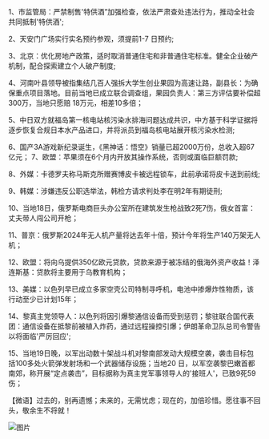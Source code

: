 1、市监管局：严禁制售'特供酒”加强检查，依法严肃查处违法行为，推动全社会共同抵制'特供酒';

2、天安门广场实行实名预约参观，须提前1-7 日预约;

3、北京：优化房地产政策，适时取消普通住宅和非普通住宅标准。健全企业破产机制，配合探索建立个人破产制度;

4、河南叶县领导被指集结几百人强拆大学生创业果园为高速让路，副县长：为确保重点项目落地。目前当地已成立联合调查组，果园负责人：第三方评估要补偿超300万，当地只愿赔 18万元，相差10多倍；

5、中日双方就福岛第一核电站核污染水排海问题达成共识，中方基于科学证据将逐步恢复合规日本水产品进口，并将派员到福岛核电站展开核污染水检测;

6、国产3A游戏新纪录诞生，《黑神话：悟空》销量已超2000万份，总收入超67亿元； 7、欧盟：苹果须在6个月内开放其操作系统，否则或面临巨额罚款;

8、外媒：卡德罗夫称马斯克所赠赛博皮卡被远程锁车，此前承诺将皮卡送到前线;

9、韩媒：涉嫌违反公职选举法，韩检方请求判处李在明2年有期徒刑;

10、当地18日，俄罗斯电商巨头办公室所在建筑发生枪战致2死7伤，俄女首富：丈夫带人闯公司开枪；

11、普京：俄罗斯2024年无人机产量将达去年十倍，预计今年将生产140万架无人机；

12、欧盟：将向乌提供350亿欧元贷款，贷款来源于被冻结的俄海外资产收益！泽连斯基：贷款将主要用于乌教育机构；

13、美媒：以色列早已成立多家空壳公司特制寻呼机，电池中掺爆炸性物质，该行动至少已计划15年；

14、黎真主党领导人：以色列将因引爆黎通信设备而受到惩罚；黎驻联合国代表团：通信设备在抵黎前被植入炸药，通过远程操控引爆；伊朗革命卫队总司令警告以将面临'严厉回应';

15、当地19日晚，以军出动数十架战斗机对黎南部发动大规模空袭，袭击目标包括100多处火箭弹发射场和一个武器储存设施；当地20 日，以军空袭黎巴嫩首都南郊，称开展“定点袭击”，目标据称为真主党军事领导人的'接班人'，已致9死59伤；

【微语】过去的，别再遗憾；未来的，无需忧虑；现在的，加倍珍惜。愿往事不回头，敬余生不将就！

![图片](https://api.03c3.cn/api/zb)

